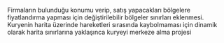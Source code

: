 Firmaların bulunduğu konumu verip, satış yapacakları bölgelere fiyatlandırma yapması için değiştirilebilir bölgeler sınırları eklenmesi.
Kuryenin harita üzerinde hareketleri sırasında kaybolmaması için dinamik olarak harita sınırlarına yaklaşınca kuryeyi merkeze alma projesi
